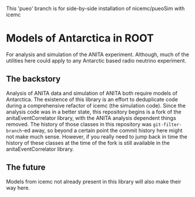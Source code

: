 This 'pueo' branch is for side-by-side installation of nicemc/pueoSim with icemc


# Models of Antarctica in ROOT
For analysis and simulation of the ANITA experiment.
Although, much of the utilities here could apply to any Antarctic based radio neutrino experiment.

## The backstory

Analysis of ANITA data and simulation of ANITA both require models of Antarctica.
The existence of this library is an effort to deduplicate code during a comprehensive refactor of icemc (the simulation code).
Since the analysis code was in a better state, this repository begins is a fork of the anitaEventCorrelator library, with the ANITA analysis dependent things removed.
The history of those classes in this repository was `git-filter-branch`-ed away, so beyond a certain point the commit history here might not make much sense.
However, if you really need to jump back in time the history of these classes at the time of the fork is still available in the anitaEventCorrelator library.

## The future
Models from icemc not already  present in this library will also make their way here.

